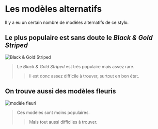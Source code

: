 
# Les modèles alternatifs

Il y a eu un certain nombre de modèles alternatifs de ce stylo.

## Le plus populaire est sans doute le *Black & Gold Striped*

![Black & Gold Striped](https://cdn11.bigcommerce.com/s-5ko0zosub2/product_images/description/misc%20brands/plat_striped_pocketpen_1.jpg)  
>Le *Black & Gold Striped* est très populaire mais assez rare.
>> Il est donc assez difficile à trouver, surtout en bon état.


## On trouve aussi des modèles fleuris

![modèle fleuri](https://vitstyle.co.uk/427-large_default/70-s-platinum-flower-bunch-14k-gold-fine-nib-pocket-fountain-pen-set.jpg)  
>Ces modèles sont moins populaires.
>>Mais tout aussi difficiles à trouver.
